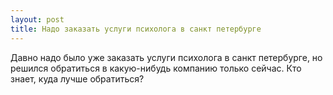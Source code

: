 ```yaml
---
layout: post 
title: Надо заказать услуги психолога в санкт петербурге 
--- 
```

Давно надо было уже заказать услуги психолога в санкт петербурге, но решился обратиться в какую-нибудь компанию только сейчас. Кто знает, куда лучше обратиться?